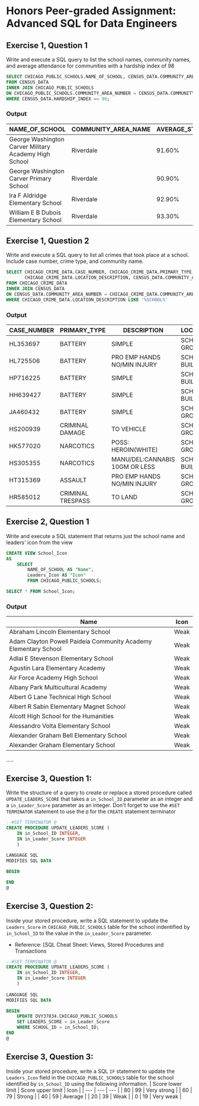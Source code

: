# Honors Peer-graded Assignment: Advanced SQL for Data Engineers
## Exercise 1, Question 1
Write and execute a SQL query to list the school names, community names, and average attendance for communities with a hardship index of 98
```SQL
SELECT CHICAGO_PUBLIC_SCHOOLS.NAME_OF_SCHOOL, CENSUS_DATA.COMMUNITY_AREA_NAME, CHICAGO_PUBLIC_SCHOOLS.AVERAGE_STUDENT_ATTENDANCE, CENSUS_DATA.HARDSHIP_INDEX 
FROM CENSUS_DATA
INNER JOIN CHICAGO_PUBLIC_SCHOOLS 
ON CHICAGO_PUBLIC_SCHOOLS.COMMUNITY_AREA_NUMBER = CENSUS_DATA.COMMUNITY_AREA_NUMBER
WHERE CENSUS_DATA.HARDSHIP_INDEX == 98;
```
### Output
| NAME_OF_SCHOOL                                        | COMMUNITY_AREA_NAME | AVERAGE_STUDENT_ATTENDANCE | HARDSHIP_INDEX |
|-------------------------------------------------------|---------------------|----------------------------|----------------|
| George Washington Carver Military Academy High School | Riverdale           | 91.60%                     | 98             |
| George Washington Carver Primary School               | Riverdale           | 90.90%                     | 98             |
| Ira F Aldridge Elementary School                      | Riverdale           | 92.90%                     | 98             |
| William E B Dubois Elementary School                  | Riverdale           | 93.30%                     | 98             |
## Exercise 1, Question 2
Write and execute a SQL query to list all crimes that took place at a school. Include case number, crime type, and community name.
```SQL
SELECT CHICAGO_CRIME_DATA.CASE_NUMBER, CHICAGO_CRIME_DATA.PRIMARY_TYPE, CHICAGO_CRIME_DATA.DESCRIPTION, 
	   CHICAGO_CRIME_DATA.LOCATION_DESCRIPTION, CENSUS_DATA.COMMUNITY_AREA_NAME 
FROM CHICAGO_CRIME_DATA
INNER JOIN CENSUS_DATA 
ON CENSUS_DATA.COMMUNITY_AREA_NUMBER = CHICAGO_CRIME_DATA.COMMUNITY_AREA_NUMBER
WHERE CHICAGO_CRIME_DATA.LOCATION_DESCRIPTION LIKE '%SCHOOL%'
```
### Output 
| CASE_NUMBER | PRIMARY_TYPE      | DESCRIPTION                    | LOCATION_DESCRIPTION   | COMMUNITY_AREA_NAME |
|-------------|-------------------|--------------------------------|------------------------|---------------------|
| HL353697    | BATTERY           | SIMPLE                         | SCHOOL PUBLIC GROUNDS  | South Shore         |
| HL725506    | BATTERY           | PRO EMP HANDS NO/MIN INJURY    | SCHOOL PUBLIC BUILDING | Lincoln Square      |
| HP716225    | BATTERY           | SIMPLE                         | SCHOOL PUBLIC BUILDING | Douglas             |
| HH639427    | BATTERY           | SIMPLE                         | SCHOOL PUBLIC BUILDING | Austin              |
| JA460432    | BATTERY           | SIMPLE                         | SCHOOL PUBLIC GROUNDS  | Ashburn             |
| HS200939    | CRIMINAL DAMAGE   | TO VEHICLE                     | SCHOOL PUBLIC GROUNDS  | Austin              |
| HK577020    | NARCOTICS         | POSS: HEROIN(WHITE)            | SCHOOL PUBLIC GROUNDS  | Rogers Park         |
| HS305355    | NARCOTICS         | MANU/DEL:CANNABIS 10GM OR LESS | SCHOOL PUBLIC BUILDING | Brighton Park       |
| HT315369    | ASSAULT           | PRO EMP HANDS NO/MIN INJURY    | SCHOOL PUBLIC GROUNDS  | East Garfield Park  |
| HR585012    | CRIMINAL TRESPASS | TO LAND                        | SCHOOL PUBLIC GROUNDS  | Ashburn             |
## Exercise 2, Question 1
Write and execute a SQL statement that returns just the school name and leaders' icon from the view
```SQL
CREATE VIEW School_Icon
AS
	SELECT
		NAME_OF_SCHOOL AS "Name",
		Leaders_Icon AS "Icon"
		FROM CHICAGO_PUBLIC_SCHOOLS;

SELECT * FROM School_Icon;
```
### Output
| Name                                                              | Icon |
|-------------------------------------------------------------------|------|
| Abraham Lincoln Elementary School                                 | Weak |
| Adam Clayton Powell Paideia Community Academy Elementary School   | Weak |
| Adlai E Stevenson Elementary School                               | Weak |
| Agustin Lara Elementary Academy                                   | Weak |
| Air Force Academy High School                                     | Weak |
| Albany Park Multicultural Academy                                 | Weak |
| Albert G Lane Technical High School                               | Weak |
| Albert R Sabin Elementary Magnet School                           | Weak |
| Alcott High School for the Humanities                             | Weak |
| Alessandro Volta Elementary School                                | Weak |
| Alexander Graham Bell Elementary School                           | Weak |
| Alexander Graham Elementary School                                | Weak |
.....
## Exercise 3, Question 1:
Write the structure of a query to create or replace a stored procedure called `UPDATE_LEADERS_SCORE` that takes a `in_School_ID` parameter as an integer and a `in_Leader_Score` parameter as an integer. Don't forget to use the `#SET TERMINATOR` statement to use the `@` for the `CREATE` statement terminator
```SQL
--#SET TERMINATOR @
CREATE PROCEDURE UPDATE_LEADERS_SCORE (
    IN in_School_ID INTEGER, 
    IN in_Leader_Score INTEGER
    )
  
LANGUAGE SQL
MODIFIES SQL DATA

BEGIN

END 
@
```
## Exercise 3, Question 2:
Inside your stored procedure, write a SQL statement to update the `Leaders_Score` in `CHICAGO_PUBLIC_SCHOOLS` table for the school indentified by `in_School_ID` to the value in the `in_Leader_Score` parameter.
- Reference: [SQL Cheat Sheet: Views, Stored Procedures and Transactions
```SQL
--#SET TERMINATOR @
CREATE PROCEDURE UPDATE_LEADERS_SCORE (
    IN in_School_ID INTEGER, 
    IN in_Leader_Score INTEGER
    )
  
LANGUAGE SQL
MODIFIES SQL DATA

BEGIN
	UPDATE DVY37834.CHICAGO_PUBLIC_SCHOOLS
	SET LEADERS_SCORE = in_Leader_Score
	WHERE SCHOOL_ID = in_School_ID;
END 
@
```
## Exercise 3, Question 3:
Inside your stored procedure, write a SQL `IF` statement to update the `Leaders_Icon` field in the `CHICAGO_PUBLIC_SCHOOLS` table for the school identified by `in_School_ID` using the following information.
| Score lower limit | Score upper limit | Icon |
| --- | --- | --- |
| 80 | 99 | Very strong |
| 60 | 79 | Strong |
| 40 | 59 | Average |
| 20 | 39 | Weak |
| 0 | 19 | Very weak |
